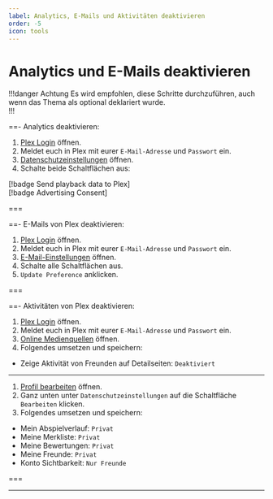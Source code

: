 ```yaml
---
label: Analytics, E-Mails und Aktivitäten deaktivieren
order: -5
icon: tools
---
```


# Analytics und E-Mails deaktivieren

!!!danger Achtung
Es wird empfohlen, diese Schritte durchzuführen, auch wenn das Thema als optional deklariert wurde.<br>
!!!

==- Analytics deaktivieren:

1. [Plex Login](https://app.plex.tv/desktop/#!/login) öffnen.
2. Meldet euch in Plex mit eurer `E-Mail-Adresse` und `Passwort` ein.
3. [Datenschutzeinstellungen](https://www.plex.tv/about/privacy-legal/privacy-preferences/#opd) öffnen.
5. Schalte beide Schaltflächen aus:

[!badge Send playback data to Plex]<br>
[!badge Advertising Consent]<br>

===

==- E-Mails von Plex deaktivieren:

1. [Plex Login](https://app.plex.tv/desktop/#!/login) öffnen.
2. Meldet euch in Plex mit eurer `E-Mail-Adresse` und `Passwort` ein.
3. [E-Mail-Einstellungen](https://www.plex.tv/email-preferences) öffnen.
4. Schalte alle Schaltflächen aus.
5. `Update Preference` anklicken.

===

==- Aktivitäten von Plex deaktivieren:

1. [Plex Login](https://app.plex.tv/desktop/#!/login) öffnen.
2. Meldet euch in Plex mit eurer `E-Mail-Adresse` und `Passwort` ein.
3. [Online Medienquellen](https://app.plex.tv/#!/settings/online-media-sources) öffnen.
4. Folgendes umsetzen und speichern:
- Zeige Aktivität von Freunden auf Detailseiten: `Deaktiviert`

---

1. [Profil bearbeiten](https://app.plex.tv/#!/profile/edit) öffnen.
2. Ganz unten unter `Datenschutzeinstellungen` auf die Schaltfläche `Bearbeiten` klicken.
3. Folgendes umsetzen und speichern:
- Mein Abspielverlauf: `Privat`  
- Meine Merkliste: `Privat`  
- Meine Bewertungen: `Privat`  
- Meine Freunde: `Privat`  
- Konto Sichtbarkeit: `Nur Freunde`  

===

---
